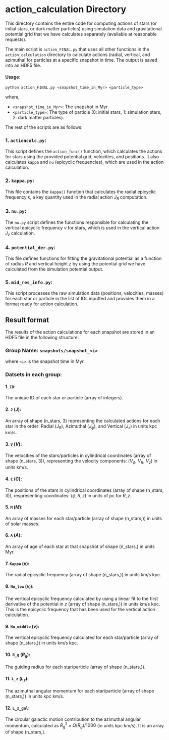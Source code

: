 # action_calculation Directory

This directory contains the entire code for computing actions of stars (or initial stars, or dark matter particles) using simulation data and gravitational potential grid that we have calculates separately (available at reasonable requests). 

The main script is `action_FINAL.py` that uses all other functions in the `action_calculation` directory to calculate actions (radial, vertical, and azimuthal for particles at a specific snapshot in time. The output is saved into an HDF5 file.

#### Usage:
```
python action_FINAL.py <snapshot_time_in_Myr> <particle_type>
```
where,
- `<snapshot_time_in_Myr>`: The snapshot in Myr
- `<particle_type>`: The type of particle (0: initial stars, 1: simulation stars, 2: dark matter particles).

The rest of the scripts are as follows:
### 1. `actioncalc.py`: 
This script defines the `action_func()` function, which calculates the actions for stars using the provided potential grid, velocities, and positions. It also calculates `kappa` and `nu` (epicyclic frequencies), which are used in the action calculation.
### 2. `kappa.py`:
This file contains the `kappa()` function that calculates the radial epicyclic frequency $\kappa$, a key quantity used in the radial action $J_R$ computation.
### 3. `nu.py`:
The `nu.py` script defines the functions responsible for calculating the vertical epicyclic frequency $\nu$ for stars, which is used in the vertical action $J_z$ calculation.
### 4. `potential_der.py`:
This file defines functions for fitting the gravitational potential as a function of radius $R$ and vertical height $z$ by using the potential grid we have calculated from the simulation potential output. 
### 5. `mid_res_info.py`:
This script processes the raw simulation data (positions, velocities, masses) for each star or particle in the list of IDs inputted and provides them in a format ready for action calculation.

## Result format
The results of the action calculations for each snapshot are stored in an HDF5 file in the following structure:
### Group Name: `snapshots/snapshot_<i>`
where `<i>` is the snapshot time in Myr.
### Datsets in each group:
#### 1. `ID`:
The unique ID of each star or particle (array of integers).
#### 2. `J` ($J$):
An array of shape (n_stars, 3) representing the calculated actions for each star in the order: Radial ($J_R$), Azimuthal ($J_{\phi}$), and Vertical ($J_z$) in units kpc km/s.
#### 3. `V` ($V$):
The velocities of the stars/particles in cylindrical coordinates (array of shape (n_stars, 3)), representing the velocity components: ($V_{\phi}$, $V_R$, $V_z$) in units km/s.
#### 4. `C` ($C$):
The positions of the stars in cylindrical coordinates (array of shape (n_stars, 3)), respresenting coordinates: ($\phi,R,z$) in units of pc for $R,z$.
#### 5. `M` ($M$):
An array of masses for each star/particle (array of shape (n_stars,)) in units of solar masses. 
#### 6. `A` ($A$):
An array of age of each star at that snapshot of shape (n_stars,) in units Myr.
#### 7. `Kappa` ($\kappa$):
The radial epicyclic frequency (array of shape (n_stars,)) in units km/s kpc.
#### 8. `Nu_low` ($\nu_l$):
The vertical epicyclic frequency calculated by using a linear fit to the first derivative of the potential in $z$ (array of shape (n_stars,)) in units km/s kpc. This is the epicyclic frequency that has been used for the vertical action calculation.
#### 9. `Nu_middle` ($\nu$):
The vertical epicyclic frequency calculated for each star/particle (array of shape (n_stars,)) in units km/s kpc.
#### 10. `R_g` ($R_g$):
The guiding radius for each star/particle (array of shape (n_stars,)).
#### 11. `L_z` ($L_z$):
The azimuthal angular momentum for each star/particle (array of shape (n_stars,)) in units kpc km/s.
#### 12. `L_z_gal`:
The circular galactic motion contribution to the azimuthal angular momentum, calculated as $R_g^2 \times \Omega(R_g)/1000$ (in units kpc km/s). It is an array of shape (n_stars,).
